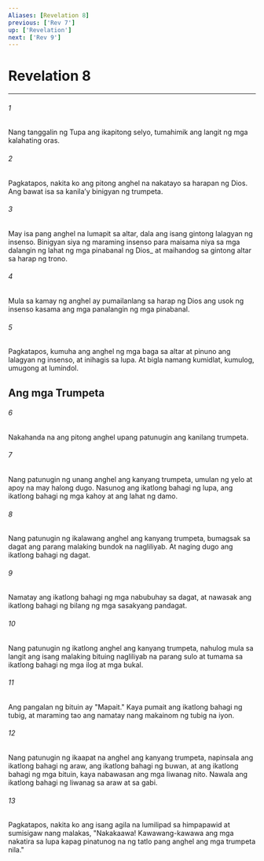 ```yaml
---
Aliases: [Revelation 8]
previous: ['Rev 7']
up: ['Revelation']
next: ['Rev 9']
---
```

# Revelation 8

***






















###### 1 










Nang tanggalin ng Tupa ang ikapitong selyo, tumahimik ang langit ng mga kalahating oras. 





















###### 2 










Pagkatapos, nakita ko ang pitong anghel na nakatayo sa harapan ng Dios. Ang bawat isa sa kanilaʼy binigyan ng trumpeta. 





















###### 3 










May isa pang anghel na lumapit sa altar, dala ang isang gintong lalagyan ng insenso. Binigyan siya ng maraming insenso para maisama niya sa mga dalangin ng lahat ng mga pinabanal ng Dios_ at maihandog sa gintong altar sa harap ng trono. 





















###### 4 










Mula sa kamay ng anghel ay pumailanlang sa harap ng Dios ang usok ng insenso kasama ang mga panalangin ng mga pinabanal. 





















###### 5 










Pagkatapos, kumuha ang anghel ng mga baga sa altar at pinuno ang lalagyan ng insenso, at inihagis sa lupa. At bigla namang kumidlat, kumulog, umugong at lumindol.

## Ang mga Trumpeta 





















###### 6 










Nakahanda na ang pitong anghel upang patunugin ang kanilang trumpeta. 





















###### 7 










Nang patunugin ng unang anghel ang kanyang trumpeta, umulan ng yelo at apoy na may halong dugo. Nasunog ang ikatlong bahagi ng lupa, ang ikatlong bahagi ng mga kahoy at ang lahat ng damo. 





















###### 8 










Nang patunugin ng ikalawang anghel ang kanyang trumpeta, bumagsak sa dagat ang parang malaking bundok na nagliliyab. At naging dugo ang ikatlong bahagi ng dagat. 





















###### 9 










Namatay ang ikatlong bahagi ng mga nabubuhay sa dagat, at nawasak ang ikatlong bahagi ng bilang ng mga sasakyang pandagat. 





















###### 10 










Nang patunugin ng ikatlong anghel ang kanyang trumpeta, nahulog mula sa langit ang isang malaking bituing nagliliyab na parang sulo at tumama sa ikatlong bahagi ng mga ilog at mga bukal. 





















###### 11 










Ang pangalan ng bituin ay "Mapait." Kaya pumait ang ikatlong bahagi ng tubig, at maraming tao ang namatay nang makainom ng tubig na iyon. 





















###### 12 










Nang patunugin ng ikaapat na anghel ang kanyang trumpeta, napinsala ang ikatlong bahagi ng araw, ang ikatlong bahagi ng buwan, at ang ikatlong bahagi ng mga bituin, kaya nabawasan ang mga liwanag nito. Nawala ang ikatlong bahagi ng liwanag sa araw at sa gabi. 





















###### 13 










Pagkatapos, nakita ko ang isang agila na lumilipad sa himpapawid at sumisigaw nang malakas, "Nakakaawa! Kawawang-kawawa ang mga nakatira sa lupa kapag pinatunog na ng tatlo pang anghel ang mga trumpeta nila."
